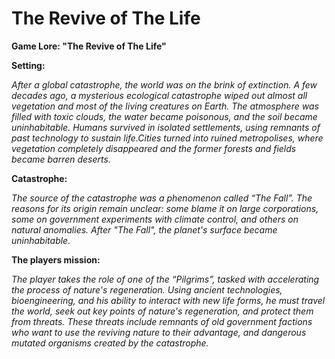 # The Revive of The Life
**Game Lore: "The Revive of The Life"**

**Setting:**

*After a global catastrophe, the world was on the brink of extinction. A few decades ago, a mysterious ecological catastrophe wiped out almost all vegetation and most of the living creatures on Earth.
The atmosphere was filled with toxic clouds, the water became poisonous, and the soil became uninhabitable. Humans survived in isolated settlements, using remnants of past technology to sustain life.Cities turned into ruined metropolises, where vegetation completely disappeared and the former forests and fields became barren deserts.*

**Сatastrophe:**

*The source of the catastrophe was a phenomenon called “The Fall”. The reasons for its origin remain unclear:*
*some blame it on large corporations, some on government experiments with climate control, and others on natural anomalies. After "The Fall", the planet's surface became uninhabitable.*

**The players mission:**

*The player takes the role of one of the “Pilgrims”, tasked with accelerating the process of nature's regeneration. Using ancient technologies, bioengineering, and his ability to interact with new life forms, he must travel the world, seek out key points of nature's regeneration, and protect them from threats. These threats include remnants of old government factions who want to use the reviving nature to their advantage, and dangerous mutated organisms created by the catastrophe.*
